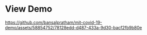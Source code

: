 # View Demo



https://github.com/bansalpratham/mit-covid-19-demo/assets/58854752/78128edd-d487-433a-9d30-bacf2fb9b80e

